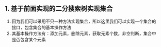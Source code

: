 ## 1. 基于前面实现的二分搜索树实现集合
1. 因为我们可以采用不只一种方法实现集合，所以这里我们可以实现一个集合的接口，包含集合的基本操作方法
2. 其基本操作方法有：添加元素，删除元素，获取元素个数，非空判断，集合中是否包含某个元素